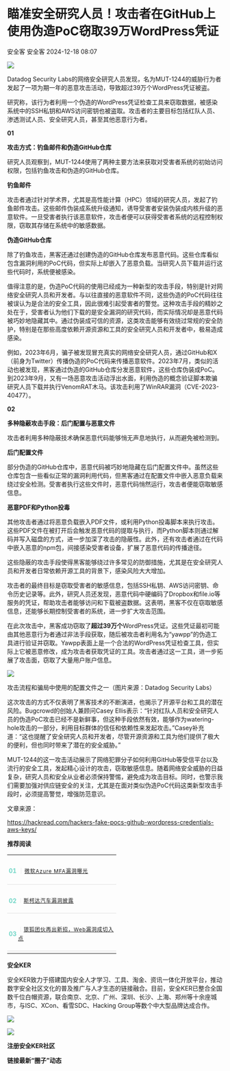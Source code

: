 #  瞄准安全研究人员！攻击者在GitHub上使用伪造PoC窃取39万WordPress凭证   
安全客  安全客   2024-12-18 08:07  
  
![](https://mmbiz.qpic.cn/sz_mmbiz_jpg/Ok4fxxCpBb6HcCM8sia2pC2jYtFW2xSibfq35AvZaRqNxsWjvJ2l0D54yPQ2w307md11l8nFaDib7icbicWQJHOejMA/640?wx_fmt=jpeg&from=appmsg "")  
  
  
Datadog Security Labs的网络安全研究人员发现，名为MUT-1244的威胁行为者发起了一项为期一年的恶意攻击活动，导致超过39万个WordPress凭证被盗。  
  
  
研究称，该行为者利用一个伪造的WordPress凭证检查工具来窃取数据，被感染系统中的SSH私钥和AWS访问密钥也被盗取。攻击者的主要目标包括红队人员、渗透测试人员、安全研究人员，甚至其他恶意行为者。  
  
  
**01**  
  
  
  
  
**攻击方式：钓鱼邮件和伪造GitHub仓库**  
  
研究人员观察到，MUT-1244使用了两种主要方法来获取对受害者系统的初始访问权限，包括钓鱼攻击和伪造的GitHub仓库。  
  
  
**钓鱼邮件**  
  
  
攻击者通过针对学术界，尤其是高性能计算（HPC）领域的研究人员，发起了钓鱼邮件攻击。这些邮件伪装成系统升级通知，诱导受害者安装伪装成内核升级的恶意软件。一旦受害者执行该恶意软件，攻击者便可以获得受害者系统的远程控制权限，窃取其存储在系统中的敏感数据。  
  
  
**伪造GitHub仓库**  
  
  
除了钓鱼攻击，黑客还通过创建伪造的GitHub仓库发布恶意代码。这些仓库看似包含漏洞利用的PoC代码，但实际上却嵌入了恶意负载。当研究人员下载并运行这些代码时，系统便被感染。  
  
  
值得注意的是，伪造PoC代码的使用已经成为一种新型的攻击手段，特别是针对网络安全研究人员和开发者。与以往直接的恶意软件不同，这些伪造的PoC代码往往被误认为是合法的安全工具，因此很难引起受害者的警觉。这种攻击手段的精妙之处在于，受害者认为他们下载的是安全漏洞的研究代码，而实际情况却是恶意代码被巧妙地隐藏其中。通过伪装成可信的资源，这类攻击能够有效绕过常规的安全防护，特别是在那些高度依赖开源资源和工具的安全研究人员和开发者中，极易造成感染。  
  
  
例如，2023年6月，骗子被发现冒充真实的网络安全研究人员，通过GitHub和X（前身为Twitter）传播伪造的PoC代码来传播恶意软件。2023年7月，类似的活动也被发现，黑客通过伪造的GitHub仓库分发恶意软件，这些仓库伪装成PoC。到2023年9月，又有一场恶意攻击活动浮出水面，利用伪造的概念验证脚本欺骗研究人员下载并执行VenomRAT木马。该攻击利用了WinRAR漏洞（CVE-2023-40477）。  
  
  
**02**  
  
  
  
  
**多种隐蔽攻击手段：后门配置与恶意文件**  
  
攻击者利用多种隐蔽技术确保恶意代码能够悄无声息地执行，从而避免被检测到。  
  
  
**后门配置文件**  
  
部分伪造的GitHub仓库中，恶意代码被巧妙地隐藏在后门配置文件中。虽然这些仓库包含一些看似正常的漏洞利用代码，但黑客通过在配置文件中嵌入恶意负载来绕过安全检测。受害者执行这些文件时，恶意代码悄然运行，攻击者便能窃取敏感信息。  
  
  
**恶意PDF和Python投毒**  
  
其他攻击者通过将恶意负载嵌入PDF文件，或利用Python投毒脚本来执行攻击。这些PDF文件在被打开后会触发恶意代码的提取与执行，而Python脚本则通过解码并写入磁盘的方式，进一步加深了攻击的隐蔽性。此外，还有攻击者通过在代码中嵌入恶意的npm包，间接感染受害者设备，扩展了恶意代码的传播途径。  
  
  
这些隐蔽的攻击手段使得黑客能够绕过许多常见的防御措施，尤其是在安全研究人员和开发者日常依赖开源工具的背景下，感染风险大大增加。  
  
  
攻击者的最终目标是窃取受害者的敏感信息，包括SSH私钥、AWS访问密钥、命令历史记录等。此外，研究人员还发现，恶意代码中硬编码了Dropbox和file.io等服务的凭证，帮助攻击者能够访问和下载被盗数据。这表明，黑客不仅在窃取敏感信息，还能够长期控制受害者的系统，进一步扩大攻击范围。  
  
  
在此次攻击中，黑客成功窃取了**超过39万个**WordPress凭证。这些凭证最初可能由其他恶意行为者通过非法手段获取，随后被攻击者利用名为“yawpp”的伪造工具进行验证并窃取。Yawpp表面上是一个合法的WordPress凭证检查工具，但实际上它被恶意修改，成为攻击者获取凭证的工具。攻击者通过这一工具，进一步拓展了攻击面，窃取了大量用户账户信息。  
  
  
![](https://mmbiz.qpic.cn/sz_mmbiz_jpg/Ok4fxxCpBb6HcCM8sia2pC2jYtFW2xSibfhWgZVcH1p8apeS4eyfx7z6I3KZZS5yEOjxNSBS245cI15CL3JeFwqg/640?wx_fmt=jpeg&from=appmsg "")  
  
攻击流程和骗局中使用的配置文件之一（图片来源：Datadog Security Labs）  
  
这次攻击的方式不仅表明了黑客技术的不断演进，也揭示了开源平台和工具的潜在风险。Bugcrowd的创始人兼顾问Casey Ellis表示：“针对红队人员和安全研究人员的伪造PoC攻击已经不是新鲜事，但这种手段依然有效，能够作为watering-hole攻击的一部分，利用目标群体的信任和依赖性来发起攻击。”Casey补充道：“这也提醒了安全研究人员和开发者，尽管开源资源和工具为他们提供了极大的便利，但也同时带来了潜在的安全威胁。”  
  
  
MUT-1244的这一攻击活动展示了网络犯罪分子如何利用GitHub等受信平台以及流行的安全工具，发起精心设计的攻击，窃取敏感信息。随着网络安全威胁的日益复杂，研究人员和安全从业者必须保持警惕，避免成为攻击目标。同时，也警示我们需要加强对供应链安全的关注，尤其是在面对类似伪造PoC代码这类新型攻击手段时，必须提高警觉，增强防范意识。  
  
  
文章来源：  
  
https://hackread.com/hackers-fake-pocs-github-wordpress-credentials-aws-keys/  
  
  
**推荐阅读**  
  
  
  
  
  
<table><tbody><tr><td colspan="1" rowspan="1" style="border-color: rgb(62, 62, 62);border-style: none;padding: 0px;" width="100.0000%"><section><section style="display: flex;flex-flow: row;margin-top: 10px;margin-right: 0%;margin-left: 0%;justify-content: flex-start;"><section style="display: inline-block;vertical-align: middle;width: auto;min-width: 10%;height: auto;flex: 0 0 auto;align-self: center;box-shadow: rgb(0, 0, 0) 0px 0px 0px;"><section style="font-size: 14px;color: rgb(115, 215, 200);line-height: 1;letter-spacing: 0px;text-align: center;"><p><strong>01</strong></p></section></section><section style="display: inline-block;vertical-align: middle;width: auto;flex: 100 100 0%;align-self: center;height: auto;"><section style="font-size: 14px;letter-spacing: 1px;line-height: 1.8;color: rgb(140, 140, 140);"><p style=""><span style="color: rgb(224, 224, 224);">｜</span><a target="_blank" href="https://mp.weixin.qq.com/s?__biz=MzA5ODA0NDE2MA==&amp;mid=2649787627&amp;idx=1&amp;sn=4aca62c5aa480dccf358e90b043f3dcc&amp;scene=21#wechat_redirect" textvalue="微软Azure MFA漏洞曝光" linktype="text" imgurl="" imgdata="null" data-itemshowtype="0" tab="innerlink" data-linktype="2"><span style="font-size: 12px;">微软Azure MFA漏洞曝光</span></a><span style="font-size: 12px;"></span></p></section></section></section><section style="margin: 5px 0%;"><section style="background-color: rgb(224, 224, 224);height: 1px;"><svg viewBox="0 0 1 1" style="float:left;line-height:0;width:0;vertical-align:top;"></svg></section></section></section></td></tr><tr><td colspan="1" rowspan="1" style="border-color: rgb(62, 62, 62);border-style: none;padding: 0px;" width="100.0000%"><section><section style="display: flex;flex-flow: row;margin-top: 10px;margin-right: 0%;margin-left: 0%;justify-content: flex-start;"><section style="display: inline-block;vertical-align: middle;width: auto;min-width: 10%;height: auto;flex: 0 0 auto;align-self: center;"><section style="font-size: 14px;color: rgb(115, 215, 200);line-height: 1;letter-spacing: 0px;text-align: center;"><p><strong>02</strong></p></section></section><section style="display: inline-block;vertical-align: middle;width: auto;flex: 100 100 0%;align-self: center;height: auto;"><section style="font-size: 12px;letter-spacing: 1px;line-height: 1.8;color: rgb(140, 140, 140);"><p style=""><span style="color: rgb(224, 224, 224);">｜</span><a target="_blank" href="https://mp.weixin.qq.com/s?__biz=MzA5ODA0NDE2MA==&amp;mid=2649787610&amp;idx=1&amp;sn=95a8903a00d204b2f0a97e8c4b9362d9&amp;scene=21#wechat_redirect" textvalue="斯柯达汽车漏洞披露" linktype="text" imgurl="" imgdata="null" data-itemshowtype="0" tab="innerlink" data-linktype="2">斯柯达汽车漏洞披露</a></p></section></section></section><section style="margin: 5px 0%;"><section style="background-color: rgb(224, 224, 224);height: 1px;"><svg viewBox="0 0 1 1" style="float:left;line-height:0;width:0;vertical-align:top;"></svg></section></section></section></td></tr><tr><td colspan="1" rowspan="1" style="border-color: rgb(62, 62, 62);border-style: none;padding: 0px;" width="100.0000%"><section><section style="display: flex;flex-flow: row;margin-top: 10px;margin-right: 0%;margin-left: 0%;justify-content: flex-start;"><section style="display: inline-block;vertical-align: middle;width: auto;min-width: 10%;height: auto;flex: 0 0 auto;align-self: center;"><section style="font-size: 14px;color: rgb(115, 215, 200);line-height: 1;letter-spacing: 0px;text-align: center;"><p><strong>03</strong></p></section></section><section style="display: inline-block;vertical-align: middle;width: auto;flex: 100 100 0%;align-self: center;height: auto;"><section style="font-size: 12px;letter-spacing: 1px;line-height: 1.8;color: rgb(140, 140, 140);"><p style=""><span style="color: rgb(224, 224, 224);">｜</span><a target="_blank" href="https://mp.weixin.qq.com/s?__biz=MzA5ODA0NDE2MA==&amp;mid=2649787591&amp;idx=1&amp;sn=e8b66114e6f98d415269d5b8d9f96a37&amp;scene=21#wechat_redirect" textvalue="银狐团伙再出新招，Web漏洞成切入点" linktype="text" imgurl="" imgdata="null" data-itemshowtype="0" tab="innerlink" data-linktype="2">银狐团伙再出新招，Web漏洞成切入点</a></p></section></section></section><section style="margin: 5px 0%;"><section style="background-color: rgb(224, 224, 224);height: 1px;"><svg viewBox="0 0 1 1" style="float:left;line-height:0;width:0;vertical-align:top;"></svg></section></section></section></td></tr></tbody></table>  
  
  
  
**安全KER**  
  
  
安全KER致力于搭建国内安全人才学习、工具、淘金、资讯一体化开放平台，推动数字安全社区文化的普及推广与人才生态的链接融合。目前，安全KER已整合全国数千位白帽资源，联合南京、北京、广州、深圳、长沙、上海、郑州等十余座城市，与ISC、XCon、看雪SDC、Hacking Group等数个中大型品牌达成合作。  
  
![](https://mmbiz.qpic.cn/sz_mmbiz_png/Ok4fxxCpBb6HcCM8sia2pC2jYtFW2xSibfPCsxkzHK2tmka0YU9jEycJ7ibvJ8s39jPrB4M0ibYvA1kA4q3IicRiaYkw/640?wx_fmt=png&from=appmsg "")  
  
![](https://mmbiz.qpic.cn/sz_mmbiz_png/Ok4fxxCpBb6HcCM8sia2pC2jYtFW2xSibf2hIfLsE5MJgVcThuprj9tnQxKnkQnLl00SnXS2GtZI7hRoYxknZOcQ/640?wx_fmt=png&from=appmsg "")  
  
**注册安全KER社区**  
  
**链接最新“圈子”动态**  
  
